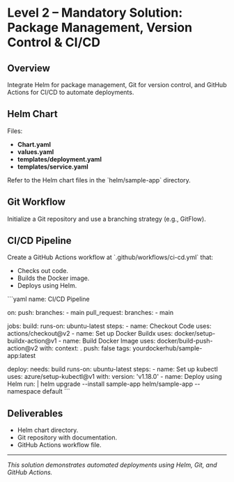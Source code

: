# Level 2 – Mandatory Solution: Package Management, Version Control & CI/CD

## Overview
Integrate Helm for package management, Git for version control, and GitHub Actions for CI/CD to automate deployments.

## Helm Chart

Files:
- **Chart.yaml**
- **values.yaml**
- **templates/deployment.yaml**
- **templates/service.yaml**

Refer to the Helm chart files in the \`helm/sample-app\` directory.

## Git Workflow
Initialize a Git repository and use a branching strategy (e.g., GitFlow).

## CI/CD Pipeline

Create a GitHub Actions workflow at \`.github/workflows/ci-cd.yml\` that:
- Checks out code.
- Builds the Docker image.
- Deploys using Helm.

\`\`\`yaml
name: CI/CD Pipeline

on:
  push:
    branches:
      - main
  pull_request:
    branches:
      - main

jobs:
  build:
    runs-on: ubuntu-latest
    steps:
      - name: Checkout Code
        uses: actions/checkout@v2
      - name: Set up Docker Buildx
        uses: docker/setup-buildx-action@v1
      - name: Build Docker Image
        uses: docker/build-push-action@v2
        with:
          context: .
          push: false
          tags: yourdockerhub/sample-app:latest

  deploy:
    needs: build
    runs-on: ubuntu-latest
    steps:
      - name: Set up kubectl
        uses: azure/setup-kubectl@v1
        with:
          version: 'v1.18.0'
      - name: Deploy using Helm
        run: |
          helm upgrade --install sample-app helm/sample-app --namespace default
\`\`\`

## Deliverables
- Helm chart directory.
- Git repository with documentation.
- GitHub Actions workflow file.

---

*This solution demonstrates automated deployments using Helm, Git, and GitHub Actions.*
